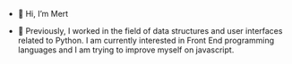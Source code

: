 
- 👋 Hi, I’m Mert

- 👀 Previously, I worked in the field of data structures and user interfaces related to Python. 
	  I am currently interested in Front End programming languages and I am trying to improve myself on javascript.
	  



<!---
mertav/mertav is a ✨ special ✨ repository because its `README.md` (this file) appears on your GitHub profile.
You can click the Preview link to take a look at your changes.
--->
